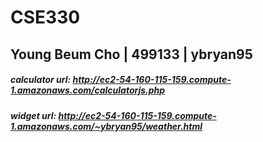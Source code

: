# CSE330
## Young Beum Cho | 499133 | ybryan95

##### calculator url: http://ec2-54-160-115-159.compute-1.amazonaws.com/calculatorjs.php
##### widget url: http://ec2-54-160-115-159.compute-1.amazonaws.com/~ybryan95/weather.html
